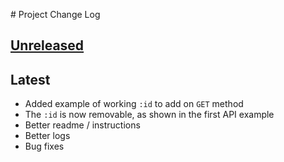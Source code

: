 
# Project Change Log

## [**Unreleased**](compare)

## Latest

* Added example of working `:id` to add on `GET` method
* The `:id` is now removable, as shown in the first API example
* Better readme / instructions
* Better logs
* Bug fixes
